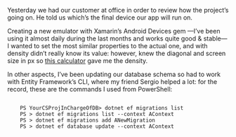 Yesterday we had our customer at office in order to review how the project’s
going on. He told us which’s the final device our app will run on.

Creating a new emulator with Xamarin’s Android Devices gem —I’ve been using it
almost daily during the last months and works quite good & stable— I wanted to
set the most similar properties to the actual one, and with density didn’t
really know its value: however, knew the diagonal and screen size in px so [this
calculator](http://kingscalculator.com/en/other-calculators/pixel-density-calculator)
gave me the density.

In other aspects, I’ve been updating our database schema so had to work with
Entity Framework’s CLI, where my friend Sergio helped a lot: for the record,
these are the commands I used from PowerShell:

~~~~~~~~~~~~~~~~~~~~~~~~~~~~~~~~~~~~~~~~~~~~~~~~~~~~~~~~~~~~~~~~~~~~~~~~~~~~~~~~

    PS YourCSProjInChargeOfDB> dotnet ef migrations list
    PS > dotnet ef migrations list --context AContext
    PS > dotnet ef migrations add ANewMigration
    PS > dotnet ef database update --context AContext
~~~~~~~~~~~~~~~~~~~~~~~~~~~~~~~~~~~~~~~~~~~~~~~~~~~~~~~~~~~~~~~~~~~~~~~~~~~~~~~~
